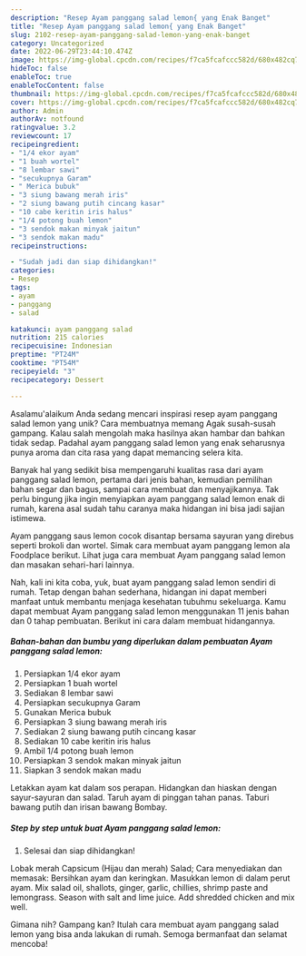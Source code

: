 ```yaml
---
description: "Resep Ayam panggang salad lemon{ yang Enak Banget"
title: "Resep Ayam panggang salad lemon{ yang Enak Banget"
slug: 2102-resep-ayam-panggang-salad-lemon-yang-enak-banget
category: Uncategorized
date: 2022-06-29T23:44:10.474Z
image: https://img-global.cpcdn.com/recipes/f7ca5fcafccc582d/680x482cq70/ayam-panggang-salad-lemon-foto-resep-utama.jpg
hideToc: false
enableToc: true
enableTocContent: false
thumbnail: https://img-global.cpcdn.com/recipes/f7ca5fcafccc582d/680x482cq70/ayam-panggang-salad-lemon-foto-resep-utama.jpg
cover: https://img-global.cpcdn.com/recipes/f7ca5fcafccc582d/680x482cq70/ayam-panggang-salad-lemon-foto-resep-utama.jpg
author: Admin
authorAv: notfound
ratingvalue: 3.2
reviewcount: 17
recipeingredient:
- "1/4 ekor ayam"
- "1 buah wortel"
- "8 lembar sawi"
- "secukupnya Garam"
- " Merica bubuk"
- "3 siung bawang merah iris"
- "2 siung bawang putih cincang kasar"
- "10 cabe keritin iris halus"
- "1/4 potong buah lemon"
- "3 sendok makan minyak jaitun"
- "3 sendok makan madu"
recipeinstructions:

- "Sudah jadi dan siap dihidangkan!"
categories:
- Resep
tags:
- ayam
- panggang
- salad

katakunci: ayam panggang salad 
nutrition: 215 calories
recipecuisine: Indonesian
preptime: "PT24M"
cooktime: "PT54M"
recipeyield: "3"
recipecategory: Dessert

---
```



Asalamu'alaikum Anda sedang mencari inspirasi resep ayam panggang salad lemon yang unik? Cara membuatnya memang Agak susah-susah gampang. Kalau salah mengolah maka hasilnya akan hambar dan bahkan tidak sedap. Padahal ayam panggang salad lemon yang enak seharusnya punya aroma dan cita rasa yang dapat memancing selera kita.


Banyak hal yang sedikit bisa mempengaruhi kualitas rasa dari ayam panggang salad lemon, pertama dari jenis bahan, kemudian pemilihan bahan segar dan bagus, sampai cara membuat dan menyajikannya. Tak perlu bingung jika ingin menyiapkan ayam panggang salad lemon enak di rumah, karena asal sudah tahu caranya maka hidangan ini bisa jadi sajian istimewa.

Ayam panggang saus lemon cocok disantap bersama sayuran yang direbus seperti brokoli dan wortel. Simak cara membuat ayam panggang lemon ala Foodplace berikut. Lihat juga cara membuat Ayam panggang salad lemon dan masakan sehari-hari lainnya.


Nah, kali ini kita coba, yuk, buat ayam panggang salad lemon sendiri di rumah. Tetap dengan bahan sederhana, hidangan ini dapat memberi manfaat untuk membantu menjaga kesehatan tubuhmu sekeluarga. Kamu dapat membuat Ayam panggang salad lemon menggunakan 11 jenis bahan dan 0 tahap pembuatan. Berikut ini cara dalam membuat hidangannya.

<!--inarticleads1-->

##### Bahan-bahan dan bumbu yang diperlukan dalam pembuatan Ayam panggang salad lemon:

1. Persiapkan 1/4 ekor ayam
1. Persiapkan 1 buah wortel
1. Sediakan 8 lembar sawi
1. Persiapkan secukupnya Garam
1. Gunakan  Merica bubuk
1. Persiapkan 3 siung bawang merah iris
1. Sediakan 2 siung bawang putih cincang kasar
1. Sediakan 10 cabe keritin iris halus
1. Ambil 1/4 potong buah lemon
1. Persiapkan 3 sendok makan minyak jaitun
1. Siapkan 3 sendok makan madu


Letakkan ayam kat dalam sos perapan. Hidangkan dan hiaskan dengan sayur-sayuran dan salad. Taruh ayam di pinggan tahan panas. Taburi bawang putih dan irisan bawang Bombay. 

<!--inarticleads2-->

##### Step by step untuk buat Ayam panggang salad lemon:


1. Selesai dan siap dihidangkan!

Lobak merah Capsicum (Hijau dan merah) Salad; Cara menyediakan dan memasak: Bersihkan ayam dan keringkan. Masukkan lemon di dalam perut ayam. Mix salad oil, shallots, ginger, garlic, chillies, shrimp paste and lemongrass. Season with salt and lime juice. Add shredded chicken and mix well. 

Gimana nih? Gampang kan? Itulah cara membuat ayam panggang salad lemon yang bisa anda lakukan di rumah. Semoga bermanfaat dan selamat mencoba!

